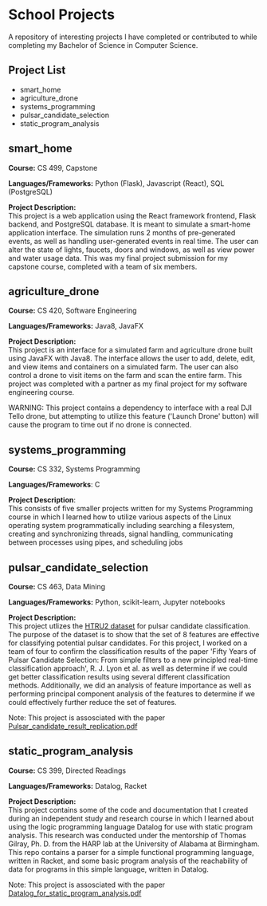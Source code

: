 # School Projects

A repository of interesting projects I have completed or contributed to while completing my Bachelor of Science in Computer Science.

## Project List

- smart_home
- agriculture_drone
- systems_programming
- pulsar_candidate_selection
- static_program_analysis

## smart_home

**Course:** CS 499, Capstone

**Languages/Frameworks:** Python (Flask), Javascript (React), SQL (PostgreSQL)

**Project Description:**  
This project is a web application using the React framework frontend, Flask backend, and PostgreSQL database.
It is meant to simulate a smart-home application interface.
The simulation runs 2 months of pre-generated events, as well as handling user-generated events in real time.
The user can alter the state of lights, faucets, doors and windows, as well as view power and water usage data.
This was my final project submission for my capstone course, completed with a team of six members.

## agriculture_drone

**Course:** CS 420, Software Engineering

**Languages/Frameworks:** Java8, JavaFX

**Project Description:**  
This project is an interface for a simulated farm and agriculture drone built using JavaFX with Java8.
The interface allows the user to add, delete, edit, and view items and containers on a simulated farm.
The user can also control a drone to visit items on the farm and scan the entire farm.
This project was completed with a partner as my final project for my software engineering course.

WARNING: This project contains a dependency to interface with a real DJI Tello drone, but attempting
to utilize this feature ('Launch Drone' button) will cause the program to time out if no drone is connected.

## systems_programming

**Course:** CS 332, Systems Programming

**Languages/Frameworks**: C

**Project Description**:  
This consists of five smaller projects written for my Systems Programming course
in which I learned how to utilize various aspects of the Linux operating system
programmatically including searching a filesystem,
creating and synchronizing threads,
signal handling,
communicating between processes using pipes, and
scheduling jobs

## pulsar_candidate_selection

**Course:** CS 463, Data Mining

**Languages/Frameworks:** Python, scikit-learn, Jupyter notebooks

**Project Description:**  
This project utlizes the [HTRU2 dataset](https://archive.ics.uci.edu/ml/datasets/HTRU2) for pulsar candidate classification.
The purpose of the dataset is to show that the set of 8 features are effective for classifying potential pulsar candidates.
For this project, I worked on a team of four to confirm the classification results of the paper
'Fifty Years of Pulsar Candidate Selection: From simple filters to a new principled real-time classification approach', R. J. Lyon et al.
as well as determine if we could get better classification results using several different classification methods.
Additionally, we did an analysis of feature importance as well as performing principal component analysis of the features
to determine if we could effectively further reduce the set of features.

Note: This project is assosciated with the paper [Pulsar_candidate_result_replication.pdf](https://github.com/laurthompson0/papers/blob/main/Pulsar_candidate_result_replication.pdf)

## static_program_analysis

**Course:** CS 399, Directed Readings

**Languages/Frameworks:** Datalog, Racket

**Project Description:**  
This project contains some of the code and documentation that I created during an
independent study and research course in which I learned about using the logic
programming language Datalog for use with static program analysis. This research
was conducted under the mentorship of Thomas Gilray, Ph. D. from the HARP lab
at the University of Alabama at Birmingham. This repo contains a parser
for a simple functional programming language, written in Racket, and
some basic program analysis of the reachability of data for programs
in this simple language, written in Datalog.

Note: This project is assosciated with the paper [Datalog_for_static_program_analysis.pdf](https://github.com/laurthompson0/papers/blob/main/Datalog_for_static_program_analysis.pdf)
